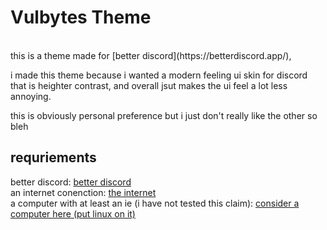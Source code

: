 # Vulbytes Theme
<br /> 
this is a theme made for [better discord](https://betterdiscord.app/), 
<br /> 

i made this theme because i wanted a modern feeling ui skin for discord that is heighter contrast, and overall jsut makes the ui feel a lot less annoying.
<br /> 

this is obviously personal preference but i just don't really like the other so bleh
<br /> 


## requriements 

better discord: [better discord](https://betterdiscord.app/)
<br /> 
an internet conenction: [the internet](https://en.wikipedia.org/wiki/Internet)
<br /> 
a computer with at least an ie  (i have not tested this claim): [consider a computer here (put linux on it)](https://www.dellrefurbished.ca/)
<br /> 
